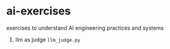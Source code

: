 # ai-exercises
exercises to understand AI engineering practices and systems

1. llm as judge `llm_judge.py`
